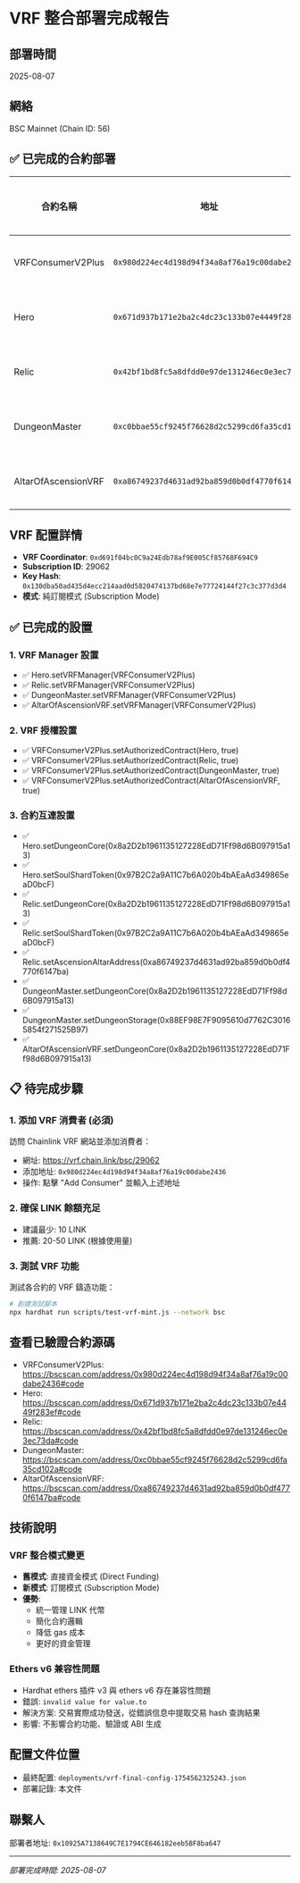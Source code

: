 # VRF 整合部署完成報告

## 部署時間
2025-08-07

## 網絡
BSC Mainnet (Chain ID: 56)

## ✅ 已完成的合約部署

| 合約名稱 | 地址 | 驗證狀態 |
|---------|------|---------|
| VRFConsumerV2Plus | `0x980d224ec4d198d94f34a8af76a19c00dabe2436` | ✅ 已驗證 |
| Hero | `0x671d937b171e2ba2c4dc23c133b07e4449f283ef` | ✅ 已驗證 |
| Relic | `0x42bf1bd8fc5a8dfdd0e97de131246ec0e3ec73da` | ✅ 已驗證 |
| DungeonMaster | `0xc0bbae55cf9245f76628d2c5299cd6fa35cd102a` | ✅ 已驗證 |
| AltarOfAscensionVRF | `0xa86749237d4631ad92ba859d0b0df4770f6147ba` | ✅ 已驗證 |

## VRF 配置詳情
- **VRF Coordinator**: `0xd691f04bc0C9a24Edb78af9E005Cf85768F694C9`
- **Subscription ID**: 29062
- **Key Hash**: `0x130dba50ad435d4ecc214aad0d5820474137bd68e7e77724144f27c3c377d3d4`
- **模式**: 純訂閱模式 (Subscription Mode)

## ✅ 已完成的設置

### 1. VRF Manager 設置
- ✅ Hero.setVRFManager(VRFConsumerV2Plus)
- ✅ Relic.setVRFManager(VRFConsumerV2Plus)
- ✅ DungeonMaster.setVRFManager(VRFConsumerV2Plus)
- ✅ AltarOfAscensionVRF.setVRFManager(VRFConsumerV2Plus)

### 2. VRF 授權設置
- ✅ VRFConsumerV2Plus.setAuthorizedContract(Hero, true)
- ✅ VRFConsumerV2Plus.setAuthorizedContract(Relic, true)
- ✅ VRFConsumerV2Plus.setAuthorizedContract(DungeonMaster, true)
- ✅ VRFConsumerV2Plus.setAuthorizedContract(AltarOfAscensionVRF, true)

### 3. 合約互連設置
- ✅ Hero.setDungeonCore(0x8a2D2b1961135127228EdD71Ff98d6B097915a13)
- ✅ Hero.setSoulShardToken(0x97B2C2a9A11C7b6A020b4bAEaAd349865eaD0bcF)
- ✅ Relic.setDungeonCore(0x8a2D2b1961135127228EdD71Ff98d6B097915a13)
- ✅ Relic.setSoulShardToken(0x97B2C2a9A11C7b6A020b4bAEaAd349865eaD0bcF)
- ✅ Relic.setAscensionAltarAddress(0xa86749237d4631ad92ba859d0b0df4770f6147ba)
- ✅ DungeonMaster.setDungeonCore(0x8a2D2b1961135127228EdD71Ff98d6B097915a13)
- ✅ DungeonMaster.setDungeonStorage(0x88EF98E7F9095610d7762C30165854f271525B97)
- ✅ AltarOfAscensionVRF.setDungeonCore(0x8a2D2b1961135127228EdD71Ff98d6B097915a13)

## 📋 待完成步驟

### 1. 添加 VRF 消費者 (必須)
訪問 Chainlink VRF 網站並添加消費者：
- 網址: https://vrf.chain.link/bsc/29062
- 添加地址: `0x980d224ec4d198d94f34a8af76a19c00dabe2436`
- 操作: 點擊 "Add Consumer" 並輸入上述地址

### 2. 確保 LINK 餘額充足
- 建議最少: 10 LINK
- 推薦: 20-50 LINK (根據使用量)

### 3. 測試 VRF 功能
測試各合約的 VRF 鑄造功能：
```bash
# 創建測試腳本
npx hardhat run scripts/test-vrf-mint.js --network bsc
```

## 查看已驗證合約源碼
- VRFConsumerV2Plus: https://bscscan.com/address/0x980d224ec4d198d94f34a8af76a19c00dabe2436#code
- Hero: https://bscscan.com/address/0x671d937b171e2ba2c4dc23c133b07e4449f283ef#code
- Relic: https://bscscan.com/address/0x42bf1bd8fc5a8dfdd0e97de131246ec0e3ec73da#code
- DungeonMaster: https://bscscan.com/address/0xc0bbae55cf9245f76628d2c5299cd6fa35cd102a#code
- AltarOfAscensionVRF: https://bscscan.com/address/0xa86749237d4631ad92ba859d0b0df4770f6147ba#code

## 技術說明

### VRF 整合模式變更
- **舊模式**: 直接資金模式 (Direct Funding)
- **新模式**: 訂閱模式 (Subscription Mode)
- **優勢**: 
  - 統一管理 LINK 代幣
  - 簡化合約邏輯
  - 降低 gas 成本
  - 更好的資金管理

### Ethers v6 兼容性問題
- Hardhat ethers 插件 v3 與 ethers v6 存在兼容性問題
- 錯誤: `invalid value for value.to`
- 解決方案: 交易實際成功發送，從錯誤信息中提取交易 hash 查詢結果
- 影響: 不影響合約功能、驗證或 ABI 生成

## 配置文件位置
- 最終配置: `deployments/vrf-final-config-1754562325243.json`
- 部署記錄: 本文件

## 聯繫人
部署者地址: `0x10925A7138649C7E1794CE646182eeb5BF8ba647`

---
*部署完成時間: 2025-08-07*